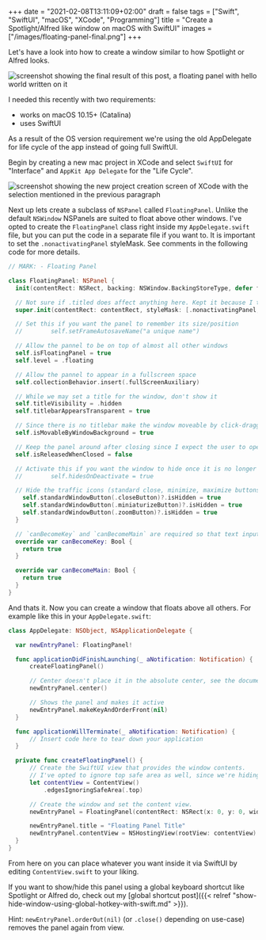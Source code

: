 +++
date = "2021-02-08T13:11:09+02:00"
draft = false
tags = ["Swift", "SwiftUI", "macOS", "XCode", "Programming"]
title = "Create a Spotlight/Alfred like window on macOS with SwiftUI"
images = ["/images/floating-panel-final.png"]
+++

Let's have a look into how to create a window similar to how Spotlight or Alfred looks.<!--more-->

![screenshot showing the final result of this post, a floating panel with hello world written on it](/images/floating-panel-final.png)

I needed this recently with two requirements:

- works on macOS 10.15+ (Catalina)
- uses SwiftUI

As a result of the OS version requirement we're using the old AppDelegate for life cycle of the app instead of going full SwiftUI.

Begin by creating a new mac project in XCode and select `SwiftUI` for "Interface" and `AppKit App Delegate` for the "Life Cycle".

![screenshot showing the new project creation screen of XCode with the selection mentioned in the previous paragraph](/images/floating-panel-project-creation.png)

Next up lets create a subclass of `NSPanel` called `FloatingPanel`. Unlike the default `NSWindow` NSPanels are suited to float above other windows. I've opted to create the `FloatingPanel` class right inside my `AppDelegate.swift` file, but you can put the code in a separate file if you want to. It is important to set the `.nonactivatingPanel` styleMask. See comments in the following code for more details.

```swift
// MARK: - Floating Panel

class FloatingPanel: NSPanel {
  init(contentRect: NSRect, backing: NSWindow.BackingStoreType, defer flag: Bool) {

  // Not sure if .titled does affect anything here. Kept it because I think it might help with accessibility but I did not test that.
  super.init(contentRect: contentRect, styleMask: [.nonactivatingPanel, .titled, .resizable, .closable, .fullSizeContentView], backing: backing, defer: flag)

  // Set this if you want the panel to remember its size/position
  //        self.setFrameAutosaveName("a unique name")

  // Allow the pannel to be on top of almost all other windows
  self.isFloatingPanel = true
  self.level = .floating

  // Allow the pannel to appear in a fullscreen space
  self.collectionBehavior.insert(.fullScreenAuxiliary)

  // While we may set a title for the window, don't show it
  self.titleVisibility = .hidden
  self.titlebarAppearsTransparent = true

  // Since there is no titlebar make the window moveable by click-dragging on the background
  self.isMovableByWindowBackground = true

  // Keep the panel around after closing since I expect the user to open/close it often
  self.isReleasedWhenClosed = false

  // Activate this if you want the window to hide once it is no longer focused
  //        self.hidesOnDeactivate = true

  // Hide the traffic icons (standard close, minimize, maximize buttons)
    self.standardWindowButton(.closeButton)?.isHidden = true
    self.standardWindowButton(.miniaturizeButton)?.isHidden = true
    self.standardWindowButton(.zoomButton)?.isHidden = true
  }

  // `canBecomeKey` and `canBecomeMain` are required so that text inputs inside the panel can receive focus
  override var canBecomeKey: Bool {
    return true
  }

  override var canBecomeMain: Bool {
    return true
  }
}
```

And thats it. Now you can create a window that floats above all others. For example like this in your `AppDelegate.swift`:

```swift
class AppDelegate: NSObject, NSApplicationDelegate {

  var newEntryPanel: FloatingPanel!

  func applicationDidFinishLaunching(_ aNotification: Notification) {
      createFloatingPanel()

      // Center doesn't place it in the absolute center, see the documentation for more details
      newEntryPanel.center()

      // Shows the panel and makes it active
      newEntryPanel.makeKeyAndOrderFront(nil)
  }

  func applicationWillTerminate(_ aNotification: Notification) {
      // Insert code here to tear down your application
  }

  private func createFloatingPanel() {
      // Create the SwiftUI view that provides the window contents.
      // I've opted to ignore top safe area as well, since we're hiding the traffic icons
      let contentView = ContentView()
          .edgesIgnoringSafeArea(.top)

      // Create the window and set the content view.
      newEntryPanel = FloatingPanel(contentRect: NSRect(x: 0, y: 0, width: 512, height: 80), backing: .buffered, defer: false)

      newEntryPanel.title = "Floating Panel Title"
      newEntryPanel.contentView = NSHostingView(rootView: contentView)
  }
}
```

From here on you can place whatever you want inside it via SwiftUI by editing `ContentView.swift` to your liking.

If you want to show/hide this panel using a global keyboard shortcut like Spotlight or Alfred do, check out my [global shortcut post]({{< relref "show-hide-window-using-global-hotkey-with-swift.md" >}}).

Hint: `newEntryPanel.orderOut(nil)` (or `.close()` depending on use-case) removes the panel again from view.
